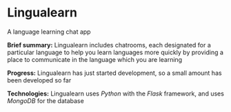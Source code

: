 # Lingualearn
A language learning chat app


**Brief summary:** Lingualearn includes chatrooms, each designated for a particular language to help you learn languages more quickly by providing a place to communicate in the language which you are learning


**Progress:** Lingualearn has just started development, so a small amount has been developed so far


**Technologies:** Lingualearn uses *Python* with the *Flask* framework, and uses *MongoDB* for the database